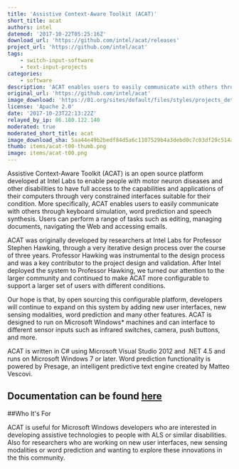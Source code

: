 ```yaml
---
title: 'Assistive Context-Aware Toolkit (ACAT)'
short_title: acat
authors: intel
datemod: '2017-10-22T05:25:16Z'
download_url: 'https://github.com/intel/acat/releases'
project_url: 'https://github.com/intel/acat'
tags:
    - switch-input-software
    - text-input-projects
categories:
    - software
description: 'ACAT enables users to easily communicate with others through keyboard simulation, word prediction and speech synthesis. Users can perform a range of tasks such as editing, managing documents, navigating the Web and accessing emails.'
original_url: 'https://github.com/intel/acat'
image_download: 'https://01.org/sites/default/files/styles/projects_detailed_page_126/public/acat_logo_blue.png?itok=fPJHH80H'
license: 'Apache 2.0'
date: '2017-10-23T22:13:22Z'
relayed_by_ip: 86.180.122.140
moderated: true
moderated_short_title: acat
image_download_sha: 5aa44e49b2bedf84d5a6c1107529b4a3debd0c7c03df29c514ab1e7f7ab5abf3
thumb: items/acat-t00-thumb.png
image: items/acat-t00.png
---
```

Assistive Context-Aware Toolkit (ACAT) is an open source platform developed at Intel Labs to enable people with motor neuron diseases and other disabilities to have full access to the capabilities and applications of their computers through very constrained interfaces suitable for their condition. More specifically, ACAT enables users to easily communicate with others through keyboard simulation, word prediction and speech synthesis. Users can perform a range of tasks such as editing, managing documents, navigating the Web and accessing emails.

ACAT was originally developed by researchers at Intel Labs for Professor Stephen Hawking, through a very iterative design process over the course of three years. Professor Hawking was instrumental to the design process and was a key contributor to the project design and validation. After Intel deployed the system to Professor Hawking, we turned our attention to the larger community and continued to make ACAT more configurable to support a larger set of users with different conditions.

Our hope is that, by open sourcing this configurable platform, developers will continue to expand on this system by adding new user interfaces, new sensing modalities, word prediction and many other features. ACAT is designed to run on Microsoft Windows* machines and can interface to different sensor inputs such as infrared switches, camera, push buttons, and more.

ACAT is written in C# using Microsoft Visual Studio 2012 and .NET 4.5 and runs on Microsoft Windows 7 or later. Word prediction functionality is powered by Presage, an intelligent predictive text engine created by Matteo Vescovi.

## Documentation can be found [here](https://01.org/acat/documentation-list)

##Who It's For 

ACAT is useful for Microsoft Windows developers who are interested in developing assistive technologies to people with ALS or similar disabilities. Also for researchers who are working on new user interfaces, new sensing modalities or word prediction and wanting to explore these innovations in the this community.